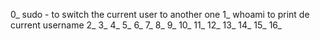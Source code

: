0_ sudo - <username> to switch the current user to another one
1_ whoami to print de current username
2_
3_
4_
5_
6_
7_
8_
9_
10_
11_
12_
13_
14_
15_
16_